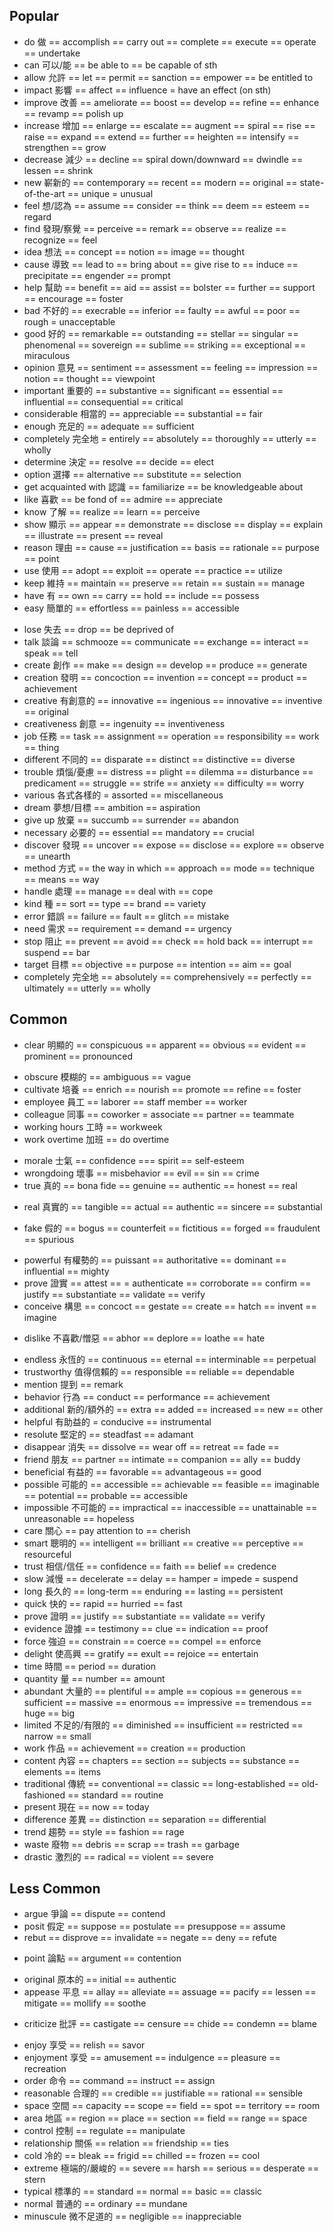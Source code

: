 ## Popular
+ do 做 == accomplish == carry out == complete == execute == operate == undertake
+ can 可以/能 == be able to == be capable of sth 
+ allow 允許 == let == permit == sanction == empower == be entitled to
+ impact 影響 == affect == influence = have an effect (on sth)
+ improve 改善 == ameliorate == boost == develop == refine == enhance == revamp == polish up
+ increase 增加 == enlarge == escalate == augment == spiral == rise == raise == expand == extend == further == heighten == intensify == strengthen == grow 
+ decrease 減少 == decline == spiral down/downward == dwindle == lessen == shrink 
+ new 嶄新的 == contemporary == recent == modern == original == state-of-the-art == unique = unusual
+ feel 想/認為 == assume == consider == think == deem == esteem == regard
+ find 發現/察覺 == perceive == remark == observe == realize == recognize == feel 
+ idea 想法 == concept == notion == image == thought
+ cause 導致 == lead to == bring about == give rise to == induce == precipitate == engender == prompt 
+ help 幫助 == benefit == aid == assist == bolster == further == support == encourage == foster
+ bad 不好的 == execrable == inferior == faulty == awful == poor == rough = unacceptable 
+ good 好的 == remarkable == outstanding == stellar == singular == phenomenal == sovereign == sublime == striking == exceptional == miraculous
+ opinion 意見 == sentiment == assessment == feeling == impression == notion == thought == viewpoint
+ important 重要的 == substantive == significant == essential == influential == consequential == critical
+ considerable 相當的 == appreciable == substantial == fair
+ enough 充足的 == adequate == sufficient
+ completely 完全地 = entirely == absolutely == thoroughly == utterly == wholly
+ determine 決定 == resolve == decide == elect
+ option 選擇 == alternative == substitute == selection
+ get acquainted with 認識 == familiarize == be knowledgeable about
+ like 喜歡 == be fond of == admire == appreciate
+ know 了解 == realize == learn == perceive
+ show 顯示 == appear == demonstrate == disclose == display == explain == illustrate == present == reveal
+ reason 理由 == cause == justification == basis == rationale == purpose == point
+ use 使用 == adopt == exploit == operate == practice == utilize
+ keep 維持 == maintain == preserve == retain == sustain == manage 
+ have 有 == own == carry == hold == include == possess
+ easy 簡單的 == effortless == painless == accessible
- lose 失去 == drop == be deprived of 
- talk 談論 == schmooze == communicate == exchange == interact == speak == tell
- create 創作 == make == design == develop == produce == generate
- creation 發明 == concoction == invention == concept == product == achievement
- creative 有創意的 == innovative == ingenious == innovative == inventive == original
- creativeness 創意 == ingenuity == inventiveness
- job 任務 == task == assignment == operation == responsibility == work == thing
- different 不同的 == disparate == distinct == distinctive == diverse
- trouble 煩惱/憂慮 == distress == plight == dilemma == disturbance == predicament == struggle == strife == anxiety == difficulty  == worry
- various 各式各樣的 = assorted == miscellaneous
- dream 夢想/目標 == ambition == aspiration
- give up 放棄 == succumb == surrender == abandon
- necessary 必要的 == essential == mandatory == crucial
- discover 發現 == uncover == expose == disclose == explore == observe == unearth
- method 方式 == the way in which == approach == mode == technique == means == way
- handle 處理 == manage == deal with == cope
- kind 種 == sort == type == brand == variety
- error 錯誤 == failure == fault == glitch == mistake
- need 需求 == requirement == demand == urgency
- stop 阻止 == prevent == avoid == check == hold back == interrupt == suspend == bar 
- target 目標 == objective == purpose == intention == aim == goal
- completely 完全地 == absolutely == comprehensively == perfectly == ultimately == utterly == wholly

## Common
+ clear 明顯的 == conspicuous == apparent == obvious == evident == prominent == pronounced
- obscure 模糊的 == ambiguous == vague 
- cultivate 培養 == enrich == nourish == promote == refine == foster
- employee 員工 == laborer == staff member == worker
- colleague 同事 == coworker = associate == partner == teammate
- working hours 工時 == workweek
- work overtime 加班 == do overtime
+ morale 士氣 == confidence === spirit == self-esteem
+ wrongdoing 壞事 == misbehavior == evil == sin == crime
+ true 真的 == bona fide == genuine == authentic == honest == real
- real 真實的 == tangible == actual == authentic == sincere == substantial
+ fake 假的 == bogus == counterfeit == fictitious == forged == fraudulent == spurious
- powerful 有權勢的 == puissant == authoritative == dominant == influential == mighty
- prove 證實 == attest == = authenticate == corroborate == confirm == justify == substantiate == validate == verify
- conceive 構思 == concoct == gestate == create == hatch == invent == imagine
+ dislike 不喜歡/憎惡 == abhor == deplore == loathe == hate
- endless 永恆的 == continuous == eternal == interminable == perpetual
- trustworthy 值得信賴的 == responsible == reliable == dependable
- mention 提到 == remark
- behavior 行為 == conduct == performance == achievement
- additional 新的/額外的 == extra == added == increased == new == other
- helpful 有助益的 = conducive == instrumental
- resolute 堅定的 == steadfast == adamant
- disappear 消失 == dissolve == wear off == retreat == fade ==
- friend 朋友 == partner == intimate == companion == ally == buddy
- beneficial 有益的 == favorable == advantageous == good
- possible 可能的  == accessible == achievable == feasible == imaginable == potential == probable == accessible
- impossible 不可能的 == impractical == inaccessible == unattainable == unreasonable == hopeless 
- care 關心 == pay attention to == cherish
- smart 聰明的 == intelligent == brilliant == creative == perceptive == resourceful 
- trust 相信/信任 == confidence == faith == belief == credence
- slow 減慢 == decelerate == delay == hamper = impede = suspend
- long 長久的 == long-term == enduring == lasting == persistent
- quick 快的 == rapid == hurried == fast
- prove 證明 == justify == substantiate == validate == verify
- evidence 證據 == testimony == clue == indication == proof
- force 強迫 == constrain == coerce == compel == enforce
- delight 使高興 == gratify == exult == rejoice == entertain
- time 時間 == period == duration
- quantity 量 == number == amount
- abundant 大量的 == plentiful == ample == copious == generous == sufficient == massive == enormous == impressive == tremendous == huge == big 
- limited 不足的/有限的 == diminished == insufficient == restricted == narrow == small
- work 作品 == achievement == creation == production
- content 內容 == chapters == section == subjects == substance == elements == items
- traditional 傳統 == conventional == classic == long-established == old-fashioned == standard == routine 
- present 現在 == now == today
- difference 差異 == distinction == separation == differential
- trend 趨勢 == style == fashion == rage
- waste 廢物 == debris == scrap == trash == garbage
- drastic 激烈的 == radical == violent == severe

## Less Common
- argue 爭論 == dispute == contend
- posit 假定 == suppose == postulate == presuppose == assume
- rebut == disprove == invalidate == negate == deny == refute
+ point 論點 == argument == contention 
- original 原本的 == initial == authentic
- appease 平息 == allay == alleviate == assuage == pacify == lessen == mitigate == mollify == soothe
+ criticize 批評 == castigate == censure == chide == condemn == blame
- enjoy 享受 == relish == savor
- enjoyment 享受 == amusement == indulgence == pleasure == recreation
- order 命令 == command == instruct == assign
- reasonable 合理的 == credible == justifiable == rational == sensible
- space 空間 == capacity == scope == field == spot == territory == room
- area 地區 == region == place == section == field == range == space
- control 控制 == regulate == manipulate
- relationship 關係 == relation == friendship == ties
- cold 冷的 == bleak == frigid == chilled == frozen == cool
- extreme 極端的/嚴峻的 == severe == harsh == serious == desperate == stern 
- typical 標準的 == standard == normal == basic == classic
- normal 普通的 == ordinary == mundane
- minuscule 微不足道的 == negligible == inappreciable